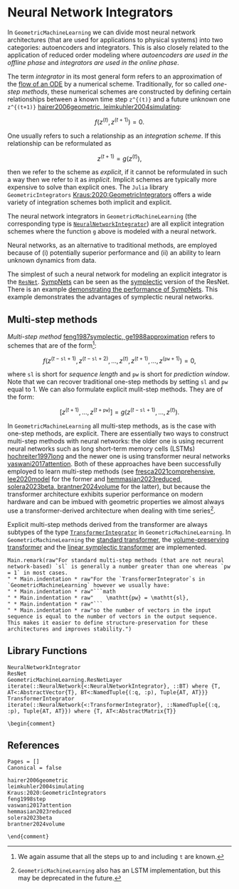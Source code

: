 # Neural Network Integrators 

In `GeometricMachineLearning` we can divide most neural network architectures (that are used for applications to physical systems) into two categories: autoencoders and integrators. This is also closely related to the application of reduced order modeling where *autoencoders are used in the offline phase* and *integrators are used in the online phase*.

The term *integrator* in its most general form refers to an approximation of the [flow of an ODE](@ref "The Existence-And-Uniqueness Theorem") by a numerical scheme. Traditionally, for so called *one-step methods*, these numerical schemes are constructed by defining certain relationships between a known time step ``z^{(t)}`` and a future unknown one ``z^{(t+1)}`` [hairer2006geometric, leimkuhler2004simulating](@cite): 

```math
    f(z^{(t)}, z^{(t+1)}) = 0.
```

One usually refers to such a relationship as an *integration scheme*. If this relationship can be reformulated as 

```math
    z^{(t+1)} = g(z^{(t)}),
```

then we refer to the scheme as *explicit*, if it cannot be reformulated in such a way then we refer to it as *implicit*. Implicit schemes are typically more expensive to solve than explicit ones. The `Julia` library `GeometricIntegrators` [Kraus:2020:GeometricIntegrators](@cite) offers a wide variety of integration schemes both implicit and explicit. 

The neural network integrators in `GeometricMachineLearning` (the corresponding type is [`NeuralNetworkIntegrator`](@ref)) are all explicit integration schemes where the function ``g`` above is modeled with a neural network.

Neural networks, as an alternative to traditional methods, are employed because of (i) potentially superior performance and (ii) an ability to learn unknown dynamics from data. 

The simplest of such a neural network for modeling an explicit integrator is the [`ResNet`](@ref). [SympNets](@ref "SympNet Architecture") can be seen as the [symplectic](@ref "Symplectic Systems") version of the ResNet. There is an example [demonstrating the performance of SympNets](@ref "SympNets with `GeometricMachineLearning`"). This example demonstrates the advantages of symplectic neural networks.

## Multi-step methods

*Multi-step method* [feng1987symplectic, ge1988approximation](@cite) refers to schemes that are of the form[^1]: 

[^1]: We again assume that all the steps up to and including ``t`` are known.

```math
    f(z^{(t - \mathtt{sl} + 1)}, z^{(t - \mathtt{sl} + 2)}, \ldots, z^{(t)}, z^{(t + 1)}, \ldots, z^{(\mathtt{pw} + 1)}) = 0,
```
where `sl` is short for *sequence length* and `pw` is short for *prediction window*. Note that we can recover traditional one-step methods by setting `sl` and `pw` equal to 1. We can also formulate explicit mulit-step methods. They are of the form: 

```math 
[z^{(t+1)}, \ldots, z^{(t+\mathtt{pw})}] = g(z^{(t - \mathtt{sl} + 1)}, \ldots, z^{(t)}).
```

In `GeometricMachineLearning` all multi-step methods, as is the case with one-step methods, are explicit. There are essentially two ways to construct multi-step methods with neural networks: the older one is using recurrent neural networks such as long short-term memory cells (LSTMs) [hochreiter1997long](@cite) and the newer one is using transformer neural networks [vaswani2017attention](@cite). Both of these approaches have been successfully employed to learn multi-step methods (see [fresca2021comprehensive, lee2020model](@cite) for the former and [hemmasian2023reduced, solera2023beta, brantner2024volume](@cite) for the latter), but because the transformer architecture exhibits superior performance on modern hardware and can be imbued with geometric properties we almost always use a transformer-derived architecture when dealing with time series[^2].

[^2]: `GeometricMachineLearning` also has an LSTM implementation, but this may be deprecated in the future. 

Explicit multi-step methods derived from the transformer are always subtypes of the type [`TransformerIntegrator`](@ref) in `GeometricMachineLearning`. In `GeometricMachineLearning` the [standard transformer](@ref "Standard Transformer"), the [volume-preserving transformer](@ref "Volume-Preserving Transformer") and the [linear symplectic transformer](@ref "Linear Symplectic Transformer") are implemented. 

```@eval
Main.remark(raw"For standard multi-step methods (that are not neural network-based) `sl` is generally a number greater than one whereas `pw = 1` in most cases. 
" * Main.indentation * raw"For the `TransformerIntegrator`s in `GeometricMachineLearning` however we usually have:
" * Main.indentation * raw"```math
" * Main.indentation * raw"    \mathtt{pw} = \mathtt{sl},
" * Main.indentation * raw"```
" * Main.indentation * raw"so the number of vectors in the input sequence is equal to the number of vectors in the output sequence. This makes it easier to define structure-preservation for these architectures and improves stability.")
```

## Library Functions 

```@docs
NeuralNetworkIntegrator
ResNet
GeometricMachineLearning.ResNetLayer
iterate(::NeuralNetwork{<:NeuralNetworkIntegrator}, ::BT) where {T, AT<:AbstractVector{T}, BT<:NamedTuple{(:q, :p), Tuple{AT, AT}}}
TransformerIntegrator
iterate(::NeuralNetwork{<:TransformerIntegrator}, ::NamedTuple{(:q, :p), Tuple{AT, AT}}) where {T, AT<:AbstractMatrix{T}}
```

```@raw latex
\begin{comment}
```

## References

```@bibliography
Pages = []
Canonical = false

hairer2006geometric
leimkuhler2004simulating
Kraus:2020:GeometricIntegrators
feng1998step
vaswani2017attention
hemmasian2023reduced
solera2023beta
brantner2024volume
```

```@raw latex
\end{comment}
```